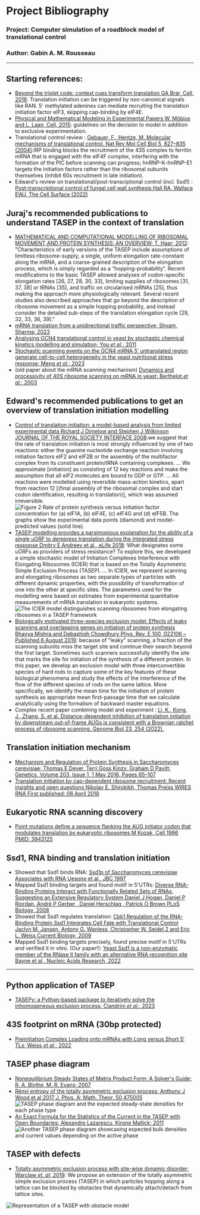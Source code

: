 # Project Bibliography
### Project: Computer simulation of a roadblock model of translational control
### Author: Gabin A. M. Rousseau
---
## Starting references:
- [Beyond the triplet code: context cues transform translation
GA Brar, Cell, 2016](http://doi.org/10.1016/j.cell.2016.09.022): Translation initiation can be triggered by non-canonical signals like RAN. 5' methylated adenines can mediate recruiting the translation initiation factor eIF3, skipping cap-binding by eIF4E.
- [Physical and Mathematical Modeling in Experimental Papers
W. Möbius and L. Laan, Cell, 2015](http://doi.org/10.1016/j.cell.2015.12.006): guidelines on the decision to model in addition to exclusive experimentation.
- Translational control review : [Gebauer, F., Hentze, M. Molecular mechanisms of translational control. Nat Rev Mol Cell Biol 5, 827–835 (2004)](https://doi.org/10.1038/nrm1488):IRP binding blocks the recruitment of the 43S complex to ferritin mRNA that is engaged with the eIF4F complex, interfering with the formation of the PIC before scanning can progress; hnRNP-K–hnRNP-E1 targets the initiation factors rather than the ribosomal subunits themselves (inhibit 60s recruitment in late initiation).
- Edward's review on translational/post-transciptional control (incl. Ssd1) : [Post-transcriptional control of fungal cell wall synthesis
Hall RA, Wallace EWJ, The Cell Surface (2022)](http://doi.org/10.1016/j.tcsw.2022.100074)

## Juraj's recommended publications to understand TASEP in the context of translation
- [MATHEMATICAL AND COMPUTATIONAL MODELLING OF RIBOSOMAL MOVEMENT AND PROTEIN SYNTHESIS: AN OVERVIEW; T. Haar; 2012](https://doi.org/10.5936/csbj.201204002): "Characteristics of early versions of the TASEP include assumptions of limitless ribosome-supply, a single, uniform elongation rate-constant along the mRNA, and a coarse-grained description of the elongation process, which is simply regarded as a “hopping-probability”. Recent modifications to the basic TASEP allowed analyses of codon-specific elongation rates [26, 27, 28, 30, 33], limiting supplies of ribosomes [31, 37, 38] or tRNAs [35], and traffic on circularised mRNAs [25], thus making the approach more physiologically relevant. Several recent studies also described approaches that go beyond the description of ribosome movement as a simple hopping probability, and instead consider the detailed sub-steps of the translation elongation cycle [29, 32, 33, 36, 39]."
- [mRNA translation from a unidirectional traffic perspective; Shyam, Sharma; 2023](https://doi.org/10.48550/arXiv.2312.12062)
- [Analysing GCN4 translational control in yeast by stochastic chemical kinetics modelling and simulation; You _et al._; 2011](https://doi.org/10.1186/1752-0509-5-131)
- [Stochastic scanning events on the GCN4 mRNA 5’ untranslated region generate cell-to-cell heterogeneity in the yeast nutritional stress response; Meng _et al._; 2023](https://doi.org/10.1093/nar/gkad433)
- (old paper about the mRNA scanning mechanism) [Dynamics and processivity of 40S ribosome scanning on mRNA in yeast; Berthelot _et al._; 2003](https://doi.org/10.1046/j.1365-2958.2003.03898.x)

## Edward's recommended publications to get an overview of translation **initiation** modelling
- [Control of translation initiation: a model-based analysis from limited experimental data
Richard J Dimelow  and Stephen J Wilkinson
JOURNAL OF THE ROYAL SOCIETY INTERFACE 2008](https://doi.org/10.1098/rsif.2008.0221):we suggest that the rate of translation initiation is most strongly influenced by one of two reactions: either the guanine nucleotide exchange reaction involving initiation factors eIF2 and eIF2B or the assembly of the multifactor complex from its constituent protein/tRNA containing complexes. ... We approximate [initiation] as consisting of 12 key reactions and make the assumption that all eIF2 molecules are bound to GDP or GTP. ... All reactions were modelled using reversible mass-action kinetics, apart from reaction 12 [(final assembly of the ribosomal complex and start codon identification, resulting in translation)], which was assumed irreversible.
![Figure 2 Rate of protein synthesis versus initiation factor concentration for (a) eIF1A, (b) eIF4E, (c) eIF4G and (d) eIF5B. The graphs show the experimental data points (diamond) and model-predicted values (solid line).](https://github.com/gabin-rousseau/roadblock_project/blob/main/images/51fig2.jpg)
- [TASEP modelling provides a parsimonious explanation for the ability of a single uORF to derepress translation during the integrated stress response
Dmitry E Andreev et al.,
eLife 2018](https://doi.org/10.7554/eLife.32563): What designates some uORFs as providers of stress resistance? To explore this, we developed a simple stochastic model of Initiation Complexes Interference with Elongating Ribosomes (ICIER) that is based on the Totally Asymmetric Simple Exclusion Process (TASEP). ... In ICIER, we represent scanning and elongating ribosomes as two separate types of particles with different dynamic properties, with the possibility of transformation of one into the other at specific sites. The parameters used for the modelling were based on estimates from experimental quantitative measurements of mRNA translation in eukaryotic systems.
![The ICIER model distinguishes scanning ribosomes from elongating ribosomes in a TASEP framework](https://iiif.elifesciences.org/lax/32563%2Felife-32563-fig1-v2.tif/full/1500,/0/default.jpg)
- [Biologically motivated three-species exclusion model: Effects of leaky scanning and overlapping genes on initiation of protein synthesis
Bhavya Mishra and Debashish Chowdhury
Phys. Rev. E 100, 022106 – Published 6 August 2019](https://doi.org/10.1103/PhysRevE.100.022106): because of “leaky” scanning, a fraction of the scanning subunits miss the target site and continue their search beyond the first target. Sometimes such scanners successfully identify the site that marks the site for initiation
of the synthesis of a different protein. In this paper, we develop an exclusion model with three interconvertible
species of hard rods to capture some of the key features of these biological phenomena and study the effects of
the interference of the flow of the different species of rods on the same lattice. More specifically, we identify
the mean time for the initiation of protein synthesis as appropriate mean first-passage time that we calculate
analytically using the formalism of backward master equations.
- Complex recent paper combining model and experiment : [Li, K., Kong, J., Zhang, S. et al. Distance-dependent inhibition of translation initiation by downstream out-of-frame AUGs is consistent with a Brownian ratchet process of ribosome scanning. Genome Biol 23, 254 (2022).](https://doi.org/10.1186/s13059-022-02829-1)

## Translation initiation mechanism
- [Mechanism and Regulation of Protein Synthesis in Saccharomyces cerevisiae; Thomas E Dever,   Terri Goss Kinzy, Graham D Pavitt; Genetics, Volume 203, Issue 1, 1 May 2016, Pages 65–107](https://doi.org/10.1534/genetics.115.186221)
- [Translation initiation by cap-dependent ribosome recruitment: Recent insights and open questions
Nikolay E. Shirokikh, Thomas Preiss
WIRES RNA
First published: 06 April 2018](https://doi.org/10.1002/wrna.1473)
## Eukaryotic RNA scanning discovery
- [Point mutations define a sequence flanking the AUG initiator codon that modulates translation by eukaryotic ribosomes
M Kozak, Cell 1986
PMID: 3943125](https://doi.org/10.1016/0092-8674(86)90762-2 )

## Ssd1, RNA binding and translation initiation
- Showed that Ssd1 binds RNA: [Ssd1p of Saccharomyces cerevisiae Associates with RNA
Uesono et al., JBC 1997](https://doi.org/10.1074/jbc.272.26.16103)
- Mapped Ssd1 binding targets and found motif in 5'UTRs: [Diverse RNA-Binding Proteins Interact with Functionally Related Sets of RNAs, Suggesting an Extensive Regulatory System
Daniel J Hogan, Daniel P Riordan, André P Gerber , Daniel Herschlag , Patrick O Brown
PLoS Biology, 2008](https://doi.org/10.1371/journal.pbio.0060255)
- Showed that Ssd1 regulates translation: [Cbk1 Regulation of the RNA-Binding Protein Ssd1 Integrates Cell Fate with Translational Control
Jaclyn M. Jansen, Antony G. Wanless, Christopher W. Seidel,2 and Eric L. Weiss
Current Biology, 2009](https://doi.org/10.1016/j.cub.2009.10.071)
- Mapped Ssd1 binding targets precisely, found precise motif in 5'UTRs and verified it in vitro. (Our paper!): [Yeast Ssd1 is a non-enzymatic member of the RNase II family with an alternative RNA recognition site
Bayne et al., Nucleic Acids Research, 2022](https://doi.org/10.1093/nar/gkab615)
---
## Python application of TASEP
- [TASEPy: a Python-based package to iteratively solve the inhomogeneous exclusion process; Ciandrini _et al._; 2023](https://doi.org/10.48550/arXiv.2308.00847)

## 43S footprint on mRNA (30bp protected)
- [Preinitiation Complex Loading onto mRNAs with Long versus Short 5′ TLs; Weiss _et al._; 2022](https://doi.org/10.3390%2Fijms232113369)

## TASEP phase diagram
- [Nonequilibrium Steady States of Matrix Product Form: A Solver's Guide; R. A. Blythe, M. R. Evans; 2007](https://doi.org/10.48550/arXiv.0706.1678)
- [Rényi entropy of the totally asymmetric exclusion process; Anthony J Wood et al 2017 J. Phys. A: Math. Theor. 50 475005](http://dx.doi.org/10.1088/1751-8121/aa90fe)
![TASEP phase diagram and the expected steady-state densities for each phase type](https://github.com/gabin-rousseau/roadblock_project/blob/main/images/phase_diagram_densities.jpg)
- [An Exact Formula for the Statistics of the Current in the TASEP with Open Boundaries; Alexandre Lazarescu, Kirone Mallick; 2011](https://doi.org/10.48550/arXiv.1104.5089)
![Another TASEP phase diagram showcasing expected bulk densities and current values depending on the active phase](https://github.com/gabin-rousseau/roadblock_project/blob/main/images/TASEP_phasedensities2.png)

## TASEP with defects
- [Totally asymmetric exclusion process with site-wise dynamic disorder; Warclaw _et. al_; 2019](https://doi.org/10.1088/1751-8121/aafb8a): We propose an extension of the totally asymmetric simple exclusion process (TASEP) in which particles hopping along a lattice can be blocked by obstacles that dynamically attach/detach from lattice sites.
  
![Representation of a TASEP with obstacle model](https://github.com/gabin-rousseau/roadblock_project/blob/main/images/defectmodel_tasep.jpg)
